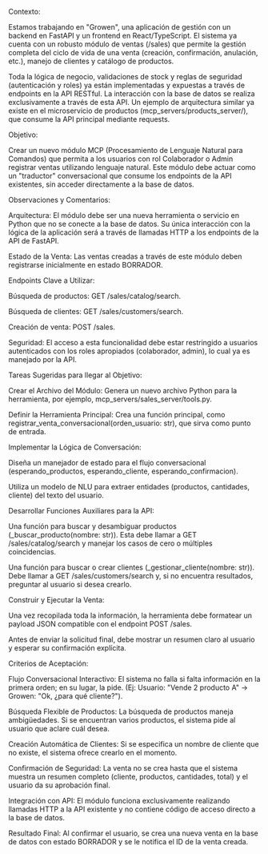 Contexto:

Estamos trabajando en "Growen", una aplicación de gestión con un backend en FastAPI y un frontend en React/TypeScript. El sistema ya cuenta con un robusto módulo de ventas (/sales) que permite la gestión completa del ciclo de vida de una venta (creación, confirmación, anulación, etc.), manejo de clientes y catálogo de productos.

Toda la lógica de negocio, validaciones de stock y reglas de seguridad (autenticación y roles) ya están implementadas y expuestas a través de endpoints en la API RESTful. La interacción con la base de datos se realiza exclusivamente a través de esta API. Un ejemplo de arquitectura similar ya existe en el microservicio de productos (mcp_servers/products_server/), que consume la API principal mediante requests.

Objetivo:

Crear un nuevo módulo MCP (Procesamiento de Lenguaje Natural para Comandos) que permita a los usuarios con rol Colaborador o Admin registrar ventas utilizando lenguaje natural. Este módulo debe actuar como un "traductor" conversacional que consume los endpoints de la API existentes, sin acceder directamente a la base de datos.

Observaciones y Comentarios:

Arquitectura: El módulo debe ser una nueva herramienta o servicio en Python que no se conecte a la base de datos. Su única interacción con la lógica de la aplicación será a través de llamadas HTTP a los endpoints de la API de FastAPI.

Estado de la Venta: Las ventas creadas a través de este módulo deben registrarse inicialmente en estado BORRADOR.

Endpoints Clave a Utilizar:

Búsqueda de productos: GET /sales/catalog/search.

Búsqueda de clientes: GET /sales/customers/search.

Creación de venta: POST /sales.

Seguridad: El acceso a esta funcionalidad debe estar restringido a usuarios autenticados con los roles apropiados (colaborador, admin), lo cual ya es manejado por la API.

Tareas Sugeridas para llegar al Objetivo:

Crear el Archivo del Módulo: Genera un nuevo archivo Python para la herramienta, por ejemplo, mcp_servers/sales_server/tools.py.

Definir la Herramienta Principal: Crea una función principal, como registrar_venta_conversacional(orden_usuario: str), que sirva como punto de entrada.

Implementar la Lógica de Conversación:

Diseña un manejador de estado para el flujo conversacional (esperando_productos, esperando_cliente, esperando_confirmacion).

Utiliza un modelo de NLU para extraer entidades (productos, cantidades, cliente) del texto del usuario.

Desarrollar Funciones Auxiliares para la API:

Una función para buscar y desambiguar productos (_buscar_producto(nombre: str)). Esta debe llamar a GET /sales/catalog/search y manejar los casos de cero o múltiples coincidencias.

Una función para buscar o crear clientes (_gestionar_cliente(nombre: str)). Debe llamar a GET /sales/customers/search y, si no encuentra resultados, preguntar al usuario si desea crearlo.

Construir y Ejecutar la Venta:

Una vez recopilada toda la información, la herramienta debe formatear un payload JSON compatible con el endpoint POST /sales.

Antes de enviar la solicitud final, debe mostrar un resumen claro al usuario y esperar su confirmación explícita.

Criterios de Aceptación:

Flujo Conversacional Interactivo: El sistema no falla si falta información en la primera orden; en su lugar, la pide. (Ej: Usuario: "Vende 2 producto A" -> Growen: "Ok, ¿para qué cliente?").

Búsqueda Flexible de Productos: La búsqueda de productos maneja ambigüedades. Si se encuentran varios productos, el sistema pide al usuario que aclare cuál desea.

Creación Automática de Clientes: Si se especifica un nombre de cliente que no existe, el sistema ofrece crearlo en el momento.

Confirmación de Seguridad: La venta no se crea hasta que el sistema muestra un resumen completo (cliente, productos, cantidades, total) y el usuario da su aprobación final.

Integración con API: El módulo funciona exclusivamente realizando llamadas HTTP a la API existente y no contiene código de acceso directo a la base de datos.

Resultado Final: Al confirmar el usuario, se crea una nueva venta en la base de datos con estado BORRADOR y se le notifica el ID de la venta creada.
